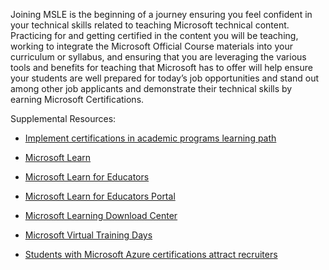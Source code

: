 Joining MSLE is the beginning of a journey ensuring you feel confident in your technical skills related to teaching Microsoft technical content. Practicing for and getting certified in the content you will be teaching, working to integrate the Microsoft Official Course materials into your curriculum or syllabus, and ensuring that you are leveraging the various tools and benefits for teaching that Microsoft has to offer will help ensure your students are well prepared for today’s job opportunities and stand out among other job applicants and demonstrate their technical skills by earning Microsoft Certifications.   

Supplemental Resources: 

- [Implement certifications in academic programs learning path](https://aka.ms/ImplementationLP) 

- [Microsoft Learn](https://aka.ms/learn) 

- [Microsoft Learn for Educators](https://aka.ms/msle) 

- [Microsoft Learn for Educators Portal](https://aka.ms/MSLEPort)

- [Microsoft Learning Download Center](https://techcommunity.microsoft.com/blog/mctnews/current-courseware-downloading-process/4196123) 

- [Microsoft Virtual Training Days](https://aka.ms/events) 

- [Students with Microsoft Azure certifications attract recruiters](https://aka.ms/MSLEBlogHK) 
